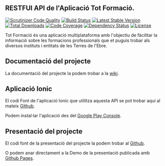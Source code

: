 ## RESTFUl API de l'Aplicació Tot Formació.

[![Scrutinizer Code Quality](https://scrutinizer-ci.com/g/nicolaeturcan/trainingresourceapp/badges/quality-score.png?b=master)](https://scrutinizer-ci.com/g/nicolaeturcan/trainingresourceapp/?branch=master)
[![Build Status](https://scrutinizer-ci.com/g/nicolaeturcan/trainingresourceapp/badges/build.png?b=master)](https://scrutinizer-ci.com/g/nicolaeturcan/trainingresourceapp/build-status/master)
[![Latest Stable Version](https://poser.pugx.org/nt/trainingresourceapp/v/stable)](https://packagist.org/packages/nt/trainingresourceapp)
[![Total Downloads](https://poser.pugx.org/nt/trainingresourceapp/downloads)](https://packagist.org/packages/nt/trainingresourceapp)
[![Code Coverage](https://scrutinizer-ci.com/g/nicolaeturcan/trainingresourceapp/badges/coverage.png?b=master)](https://scrutinizer-ci.com/g/nicolaeturcan/trainingresourceapp/?branch=master)
[![Dependency Status](https://img.shields.io/david/nicolaeturcan/trainingresourceapp.svg)](https://david-dm.org/nicolaeturcan/trainingresourceapp)
[![License](https://img.shields.io/github/license/nicolaeturcan/trainingresourceapp.svg)](https://raw.githubusercontent.com/nicolaeturcan/trainingresourceapp/master/LICENSE)

Tot Formació és una aplicació multiplataforma amb l'objectiu de fàcilitar la informació sobre les formacions professionals que et puguis trobar als diversos instituts i entitats de les Terres de l'Ebre.


## Documentació del projecte

La documentació del projecte la podem trobar a la [wiki](http://acacha.org/mediawiki/Usuari:TNicolae/App_formaci%C3%B3_TE).

## Aplicació Ionic

El codi Font de l'aplicació Ionic que utilitza aquesta API se pot trobar aquí al mateix [Github](https://github.com/nicolaeturcan/EbreFormAPP).

Podem instal·lar l'aplicació des del [Google Play Console](https://play.google.com/store/apps/details?id=com.iesebre.dam2.pa201415.formapp).

## Presentació del projecte
El codi font de la presentació del projecte la podem trobar al [Github](https://github.com/nicolaeturcan/TrainingResourcePresentation/tree/gh-pages).

O podem anar directament a la Demo de la presentació publicada amb [Github Pages](http://nicolaeturcan.github.io/TrainingResourcePresentation/#/).




